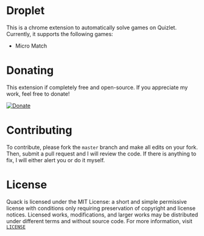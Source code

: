 # Droplet

This is a chrome extension to automatically solve games on Quizlet. Currently, it supports the following games:
* Micro Match

# Donating

This extension if completely free and open-source. If you appreciate my work, feel free to donate!

[![Donate](https://img.shields.io/badge/donate-paypal-blue.svg)](https://www.paypal.me/mcparadip)

# Contributing

To contribute, please fork the `master` branch and make all edits on your fork. Then, submit a pull request and I will review the code. If there is anything to fix, I will either alert you or do it myself.

# License

Quack is licensed under the MIT License: a short and simple permissive license with conditions only requiring preservation of copyright and license notices. Licensed works, modifications, and larger works may be distributed under different terms and without source code. For more information, visit [`LICENSE`](https://github.com/mcparadip/Droplet/blob/master/LICENSE)
